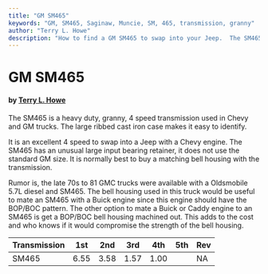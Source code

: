 ```yaml
---
title: "GM SM465"
keywords: "GM, SM465, Saginaw, Muncie, SM, 465, transmission, granny"
author: "Terry L. Howe"
description: "How to find a GM SM465 to swap into your Jeep.  The SM465 is a heavy duty, granny low, four speed manual transmission."
---
```


# GM SM465

#### by [Terry L. Howe](mailto:txh3202@worldnet.att.net)

The SM465 is a heavy duty, granny, 4 speed transmission used in
Chevy and GM trucks.  The large ribbed cast iron case makes it
easy to identify.

It is an excellent 4 speed to swap into a
Jeep with a Chevy engine.  The SM465 has an unusual large input
bearing retainer, it does not use the standard GM size.  It is
normally best to buy a matching bell housing with the transmission.

Rumor is, the late 70s to 81 GMC trucks were available with a
Oldsmobile 5.7L diesel and SM465.  The bell housing used in this
truck would be useful to mate an SM465 with a Buick engine since
this engine should have the BOP/BOC pattern.  The other option to
mate a Buick or Caddy engine to an SM465 is get a BOP/BOC bell housing
machined out.  This adds to the cost and who knows if it would
compromise the strength of the bell housing.

| Transmission | 1st | 2nd | 3rd | 4th | 5th | Rev |
| --- | --- | --- | --- | --- | --- | --- |
| SM465 | 6.55 | 3.58 | 1.57 | 1.00 |  | NA |